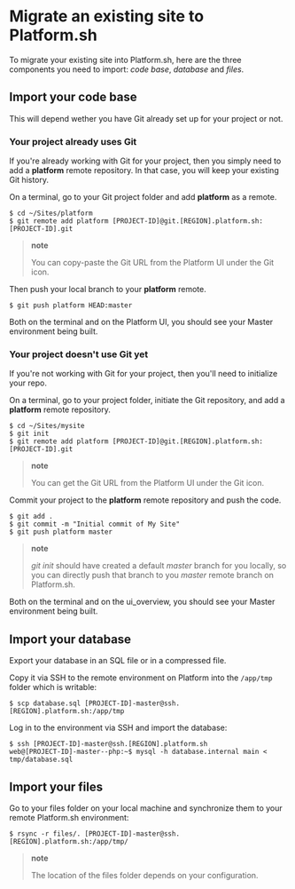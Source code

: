 Migrate an existing site to Platform.sh
=======================================

To migrate your existing site into Platform.sh, here are the three
components you need to import: *code base*, *database* and *files*.

Import your code base
---------------------

This will depend wether you have Git already set up for your project or
not.

### Your project already uses Git

If you're already working with Git for your project, then you simply
need to add a **platform** remote repository. In that case, you will
keep your existing Git history.

On a terminal, go to your Git project folder and add **platform** as a
remote.

``` {.sourceCode .console}
$ cd ~/Sites/platform
$ git remote add platform [PROJECT-ID]@git.[REGION].platform.sh:[PROJECT-ID].git
```

> **note**
>
> You can copy-paste the Git URL from the Platform UI under the Git
> icon.

Then push your local branch to your **platform** remote.

``` {.sourceCode .console}
$ git push platform HEAD:master
```

Both on the terminal and on the Platform UI, you should see your Master
environment being built.

### Your project doesn't use Git yet

If you're not working with Git for your project, then you'll need to
initialize your repo.

On a terminal, go to your project folder, initiate the Git repository,
and add a **platform** remote repository.

``` {.sourceCode .console}
$ cd ~/Sites/mysite
$ git init
$ git remote add platform [PROJECT-ID]@git.[REGION].platform.sh:[PROJECT-ID].git
```

> **note**
>
> You can get the Git URL from the Platform UI under the Git icon.

Commit your project to the **platform** remote repository and push the
code.

``` {.sourceCode .console}
$ git add .
$ git commit -m "Initial commit of My Site"
$ git push platform master
```

> **note**
>
> *git init* should have created a default *master* branch for you
> locally, so you can directly push that branch to you *master* remote
> branch on Platform.sh.

Both on the terminal and on the ui\_overview, you should see your Master
environment being built.

Import your database
--------------------

Export your database in an SQL file or in a compressed file.

Copy it via SSH to the remote environment on Platform into the
`/app/tmp` folder which is writable:

``` {.sourceCode .console}
$ scp database.sql [PROJECT-ID]-master@ssh.[REGION].platform.sh:/app/tmp
```

Log in to the environment via SSH and import the database:

``` {.sourceCode .console}
$ ssh [PROJECT-ID]-master@ssh.[REGION].platform.sh
web@[PROJECT-ID]-master--php:~$ mysql -h database.internal main < tmp/database.sql
```

Import your files
-----------------

Go to your files folder on your local machine and synchronize them to
your remote Platform.sh environment:

``` {.sourceCode .console}
$ rsync -r files/. [PROJECT-ID]-master@ssh.[REGION].platform.sh:/app/tmp/
```

> **note**
>
> The location of the files folder depends on your configuration.

